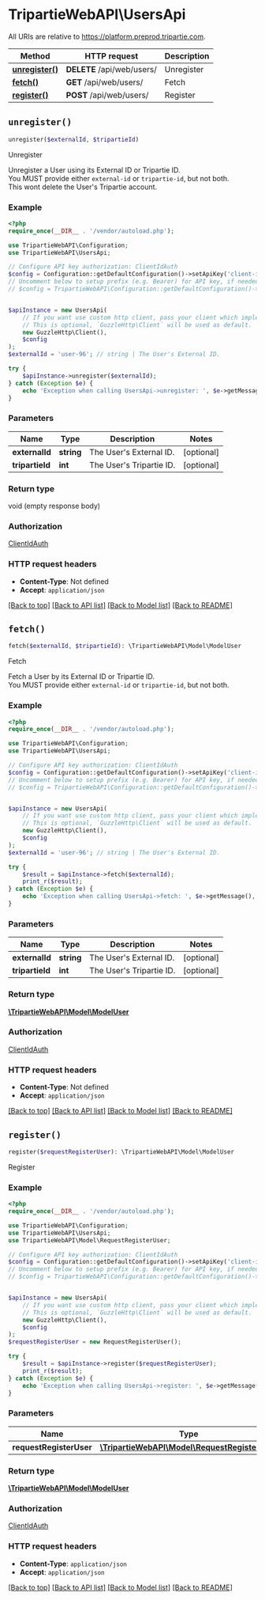 # TripartieWebAPI\UsersApi

All URIs are relative to https://platform.preprod.tripartie.com.

Method | HTTP request | Description
------------- | ------------- | -------------
[**unregister()**](UsersApi.md#unregister) | **DELETE** /api/web/users/ | Unregister
[**fetch()**](UsersApi.md#fetch) | **GET** /api/web/users/ | Fetch
[**register()**](UsersApi.md#register) | **POST** /api/web/users/ | Register


## `unregister()`

```php
unregister($externalId, $tripartieId)
```

Unregister

Unregister a User using its External ID or Tripartie ID.<br /> You MUST provide either <code>external-id</code> or <code>tripartie-id</code>, but not both.<br /> This wont delete the User's Tripartie account.

### Example

```php
<?php
require_once(__DIR__ . '/vendor/autoload.php');

use TripartieWebAPI\Configuration;
use TripartieWebAPI\UsersApi;

// Configure API key authorization: ClientIdAuth
$config = Configuration::getDefaultConfiguration()->setApiKey('client-id', 'YOUR_API_KEY');
// Uncomment below to setup prefix (e.g. Bearer) for API key, if needed
// $config = TripartieWebAPI\Configuration::getDefaultConfiguration()->setApiKeyPrefix('client-id', 'Bearer');


$apiInstance = new UsersApi(
    // If you want use custom http client, pass your client which implements `GuzzleHttp\ClientInterface`.
    // This is optional, `GuzzleHttp\Client` will be used as default.
    new GuzzleHttp\Client(),
    $config
);
$externalId = 'user-96'; // string | The User's External ID.

try {
    $apiInstance->unregister($externalId);
} catch (Exception $e) {
    echo 'Exception when calling UsersApi->unregister: ', $e->getMessage(), PHP_EOL;
}
```

### Parameters

Name | Type | Description  | Notes
------------- | ------------- | ------------- | -------------
 **externalId** | **string**| The User&#39;s External ID. | [optional]
 **tripartieId** | **int**| The User&#39;s Tripartie ID. | [optional]

### Return type

void (empty response body)

### Authorization

[ClientIdAuth](../../README.md#ClientIdAuth)

### HTTP request headers

- **Content-Type**: Not defined
- **Accept**: `application/json`

[[Back to top]](#) [[Back to API list]](../../README.md#endpoints)
[[Back to Model list]](../../README.md#models)
[[Back to README]](../../README.md)

## `fetch()`

```php
fetch($externalId, $tripartieId): \TripartieWebAPI\Model\ModelUser
```

Fetch

Fetch a User by its External ID or Tripartie ID.<br /> You MUST provide either <code>external-id</code> or <code>tripartie-id</code>, but not both.

### Example

```php
<?php
require_once(__DIR__ . '/vendor/autoload.php');

use TripartieWebAPI\Configuration;
use TripartieWebAPI\UsersApi;

// Configure API key authorization: ClientIdAuth
$config = Configuration::getDefaultConfiguration()->setApiKey('client-id', 'YOUR_API_KEY');
// Uncomment below to setup prefix (e.g. Bearer) for API key, if needed
// $config = TripartieWebAPI\Configuration::getDefaultConfiguration()->setApiKeyPrefix('client-id', 'Bearer');


$apiInstance = new UsersApi(
    // If you want use custom http client, pass your client which implements `GuzzleHttp\ClientInterface`.
    // This is optional, `GuzzleHttp\Client` will be used as default.
    new GuzzleHttp\Client(),
    $config
);
$externalId = 'user-96'; // string | The User's External ID.

try {
    $result = $apiInstance->fetch($externalId);
    print_r($result);
} catch (Exception $e) {
    echo 'Exception when calling UsersApi->fetch: ', $e->getMessage(), PHP_EOL;
}
```

### Parameters

Name | Type | Description  | Notes
------------- | ------------- | ------------- | -------------
 **externalId** | **string**| The User&#39;s External ID. | [optional]
 **tripartieId** | **int**| The User&#39;s Tripartie ID. | [optional]

### Return type

[**\TripartieWebAPI\Model\ModelUser**](../Model/ModelUser.md)

### Authorization

[ClientIdAuth](../../README.md#ClientIdAuth)

### HTTP request headers

- **Content-Type**: Not defined
- **Accept**: `application/json`

[[Back to top]](#) [[Back to API list]](../../README.md#endpoints)
[[Back to Model list]](../../README.md#models)
[[Back to README]](../../README.md)

## `register()`

```php
register($requestRegisterUser): \TripartieWebAPI\Model\ModelUser
```

Register

### Example

```php
<?php
require_once(__DIR__ . '/vendor/autoload.php');

use TripartieWebAPI\Configuration;
use TripartieWebAPI\UsersApi;
use TripartieWebAPI\Model\RequestRegisterUser;

// Configure API key authorization: ClientIdAuth
$config = Configuration::getDefaultConfiguration()->setApiKey('client-id', 'YOUR_API_KEY');
// Uncomment below to setup prefix (e.g. Bearer) for API key, if needed
// $config = TripartieWebAPI\Configuration::getDefaultConfiguration()->setApiKeyPrefix('client-id', 'Bearer');


$apiInstance = new UsersApi(
    // If you want use custom http client, pass your client which implements `GuzzleHttp\ClientInterface`.
    // This is optional, `GuzzleHttp\Client` will be used as default.
    new GuzzleHttp\Client(),
    $config
);
$requestRegisterUser = new RequestRegisterUser();

try {
    $result = $apiInstance->register($requestRegisterUser);
    print_r($result);
} catch (Exception $e) {
    echo 'Exception when calling UsersApi->register: ', $e->getMessage(), PHP_EOL;
}
```

### Parameters

Name | Type | Description  | Notes
------------- | ------------- | ------------- | -------------
 **requestRegisterUser** | [**\TripartieWebAPI\Model\RequestRegisterUser**](../Model/RequestRegisterUser.md)|  |

### Return type

[**\TripartieWebAPI\Model\ModelUser**](../Model/ModelUser.md)

### Authorization

[ClientIdAuth](../../README.md#ClientIdAuth)

### HTTP request headers

- **Content-Type**: `application/json`
- **Accept**: `application/json`

[[Back to top]](#) [[Back to API list]](../../README.md#endpoints)
[[Back to Model list]](../../README.md#models)
[[Back to README]](../../README.md)
